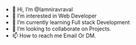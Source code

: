 - 👋 Hi, I’m @Iamniravraval
- 👀 I’m interested in Web Developer 
- 🌱 I’m currently learning Full stack Development 
- 💞️ I’m looking to collaborate on Projects. 
- 📫 How to reach me Email Or DM.

<!---
Iamniravraval/Iamniravraval is a ✨ special ✨ repository because its `README.md` (this file) appears on your GitHub profile.
You can click the Preview link to take a look at your changes.
--->
